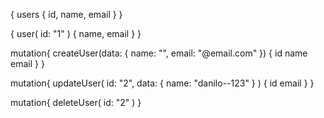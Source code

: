 {
  users {
    id,
    name,
    email
  }
}

{
  user(
    id: "1"
  ) {
    name,
    email
  }
}

mutation{
  createUser(data: {
    name: "",
    email: "@email.com"
  })
  {
    id
    name
    email
  }
}

mutation{
  updateUser(
    id: "2",
    data: {
      name: "danilo--123"
    }
  ) {
    id
    email
  }
}

mutation{
  deleteUser(
    id: "2"
  )
}